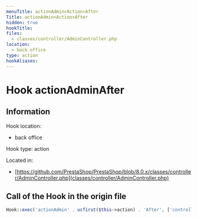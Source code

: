 ```yaml
---
menuTitle: actionAdmin<Action>After
Title: actionAdmin<Action>After
hidden: true
hookTitle: 
files:
  - classes/controller/AdminController.php
location:
  - back office
type: action
hookAliases:
---
```


# Hook actionAdmin<Action>After

## Information

Hook location:
  - back office

Hook type: action

Located in: 
  - [https://github.com/PrestaShop/PrestaShop/blob/8.0.x/classes/controller/AdminController.php](classes/controller/AdminController.php)

## Call of the Hook in the origin file

```php
Hook::exec('actionAdmin' . ucfirst($this->action) . 'After', ['controller' => $this, 'return' => $return]);
```